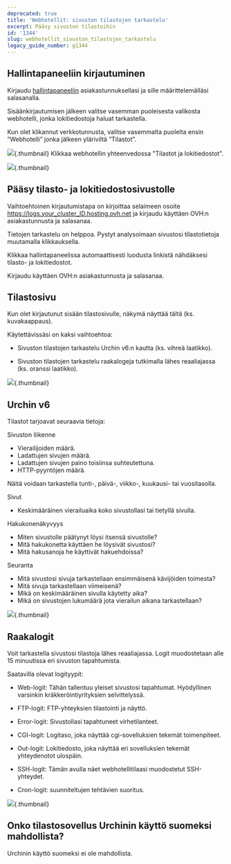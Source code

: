 ```yaml
---
deprecated: true
title: 'Webhotellit: sivuston tilastojen tarkastelu'
excerpt: Pääsy sivuston tilastoihin
id: '1344'
slug: webhotellit_sivuston_tilastojen_tarkastelu
legacy_guide_number: g1344
---
```



## Hallintapaneeliin kirjautuminen
Kirjaudu [hallintapaneeliin](https://www.ovh.com/manager/web/) asiakastunnuksellasi ja sille määrittelemälläsi salasanalla.

Sisäänkirjautumisen jälkeen valitse vasemman puoleisesta valikosta webhotelli, jonka lokitiedostoja haluat tarkastella.

Kun olet klikannut verkkotunnusta, valitse vasemmalta puolelta ensin ”Webhotelli” jonka jälkeen yläriviltä ”Tilastot”.

![](images/img_2827.jpg){.thumbnail}
Klikkaa webhotellin yhteenvedossa "Tilastot ja lokitiedostot".

![](images/img_2826.jpg){.thumbnail}


## Pääsy tilasto- ja lokitiedostosivustolle
Vaihtoehtoinen kirjautumistapa on kirjoittaa selaimeen osoite https://logs.your_cluster_ID.hosting.ovh.net ja kirjaudu käyttäen OVH:n asiakastunnusta ja salasanaa.

Tietojen tarkastelu on helppoa. Pystyt analysoimaan sivustosi tilastotietoja muutamalla klikkauksella.

Klikkaa hallintapaneelissa automaattisesti luodusta linkistä nähdäksesi tilasto- ja lokitiedostot.

Kirjaudu käyttäen OVH:n asiakastunnusta ja salasanaa.


## Tilastosivu
Kun olet kirjautunut sisään tilastosivulle, näkymä näyttää tältä (ks. kuvakaappaus).

Käytettävissäsi on kaksi vaihtoehtoa:


- Sivuston tilastojen tarkastelu Urchin v6:n kautta (ks. vihreä laatikko).

- Sivuston tilastojen tarkastelu raakalogeja tutkimalla lähes reaaliajassa (ks. oranssi laatikko).



![](images/img_2832.jpg){.thumbnail}


## Urchin v6
Tilastot tarjoavat seuraavia tietoja:

Sivuston liikenne


- Vierailijoiden määrä.
- Ladattujen sivujen määrä.
- Ladattujen sivujen paino toisiinsa suhteutettuna.
- HTTP-pyyntöjen määrä.

Näitä voidaan tarkastella tunti-, päivä-, viikko-, kuukausi- tai vuositasolla.

Sivut

- Keskimääräinen vierailuaika koko sivustollasi tai tietyllä sivulla.

Hakukonenäkyvyys

- Miten sivustolle päätynyt löysi itsensä sivustolle?
- Mitä hakukonetta käyttäen he löysivät sivustosi?
- Mitä hakusanoja he käyttivät hakuehdoissa?

Seuranta

- Mitä sivustosi sivuja tarkastellaan ensimmäisenä kävijöiden toimesta?
- Mitä sivuja tarkastellaan viimeisenä?
- Mikä on keskimääräinen sivulla käytetty aika?
- Mikä on sivustojen lukumäärä jota vierailun aikana tarkastellaan?



![](images/img_1490.jpg){.thumbnail}


## Raakalogit
Voit tarkastella sivustosi tilastoja lähes reaaliajassa. Logit muodostetaan alle 15 minuutissa eri sivuston tapahtumista.

Saatavilla olevat logityypit:


- Web-logit: Tähän tallentuu yleiset sivustosi tapahtumat. Hyödyllinen varsinkin kräkkeröintiyrityksien selvittelyssä.

- FTP-logit: FTP-yhteyksien tilastointi ja näyttö.

- Error-logit: Sivustollasi tapahtuneet virhetilanteet.

- CGI-logit: Logitaso, joka näyttää cgi-sovelluksien tekemät toimenpiteet.

- Out-logit: Lokitiedosto, joka näyttää eri sovelluksien tekemät yhteydenotot ulospäin.

- SSH-logit: Tämän avulla näet webhotellitilaasi muodostetut SSH-yhteydet.

- Cron-logit: suunniteltujen tehtävien suoritus.



![](images/img_2828.jpg){.thumbnail}


## Onko tilastosovellus Urchinin käyttö suomeksi mahdollista?
Urchinin käyttö suomeksi ei ole mahdollista.

